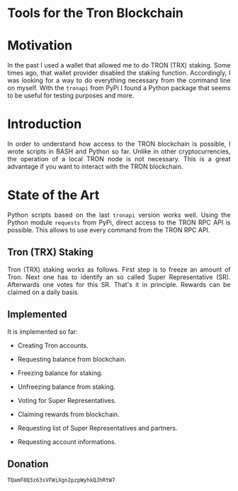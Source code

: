 # Tools for the Tron Blockchain

# Motivation

<p align="justify">In the past I used a wallet that allowed me to do TRON (TRX) staking. Some times ago, that wallet provider disabled the staking function. Accordingly, I was looking for a way to do everything necessary from the command line on myself. With the <code>tronapi</code> from PyPi I found a Python package that seems to be useful for testing purposes and more.</p>

# Introduction

<p align="justify">In order to understand how access to the TRON blockchain is possible, I wrote scripts in BASH and Python so far. Unlike in other cryptocurrencies, the operation of a local TRON node is not necessary. This is a great advantage if you want to interact with the TRON blockchain.
</p>

# State of the Art

<p align="justify">Python scripts based on the last <code>tronapi</code> version works well. Using the Python module <code>requests</code> from PyPi, direct access to the TRON RPC API is possible. This allows to use every command from the TRON RPC API.</p>

## Tron (TRX) Staking

<p align="justify">Tron (TRX) staking works as follows. First step is to freeze an amount of Tron. Next one has to identify an so called 
Super Representative (SR). Afterwards one votes for this SR. That's it in principle. Rewards can be claimed on a daily basis.</p>

## Implemented

<p align="justify">It is implemented so far:</p>

- <p align="justify">Creating Tron accounts.</p>
- <p align="justify">Requesting balance from blockchain.</>
- <p align="justify">Freezing balance for staking.</>
- <p align="justify">Unfreezing balance from staking.</>
- <p align="justify">Voting for Super Representatives.</>
- <p align="justify">Claiming rewards from blockchain.</>
- <p align="justify">Requesting list of Super Representatives and partners.</>
- <p align="justify">Requesting account informations.</p>

<h2>Donation</h2>

<div class="snippet-clipboard-content position-relative overflow-auto" data-snippet-clipboard-copy-content="TQamF8Q3z63sVFWiXgn2pzpWyhkQJhRtW7"><pre><code>TQamF8Q3z63sVFWiXgn2pzpWyhkQJhRtW7</code></pre></div>
